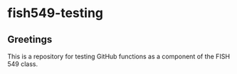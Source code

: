 # fish549-testing

## Greetings

This is a repository for testing GitHub functions as a component of the FISH 549 class. 
